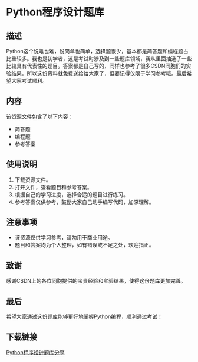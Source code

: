 # Python程序设计题库

## 描述
Python这个说难也难，说简单也简单，选择题很少，基本都是简答题和编程题占比重较多。我也是初学者，这是考试时涉及到一些题库领域，我从里面抽选了一些比较具有代表性的题目。答案都是自己写的，同样也参考了很多CSDN同胞们的实验结果，所以这份资料就免费送给给大家了，但要记得仅限于学习参考哦。最后希望大家考试顺利。

## 内容
该资源文件包含了以下内容：
- 简答题
- 编程题
- 参考答案

## 使用说明
1. 下载资源文件。
2. 打开文件，查看题目和参考答案。
3. 根据自己的学习进度，选择合适的题目进行练习。
4. 参考答案仅供参考，鼓励大家自己动手编写代码，加深理解。

## 注意事项
- 该资源仅供学习参考，请勿用于商业用途。
- 题目和答案均为个人整理，如有错误或不足之处，欢迎指正。

## 致谢
感谢CSDN上的各位同胞提供的宝贵经验和实验结果，使得这份题库更加完善。

## 最后
希望大家通过这份题库能够更好地掌握Python编程，顺利通过考试！

## 下载链接

[Python程序设计题库分享](https://pan.quark.cn/s/0a7d1ddc6a08)